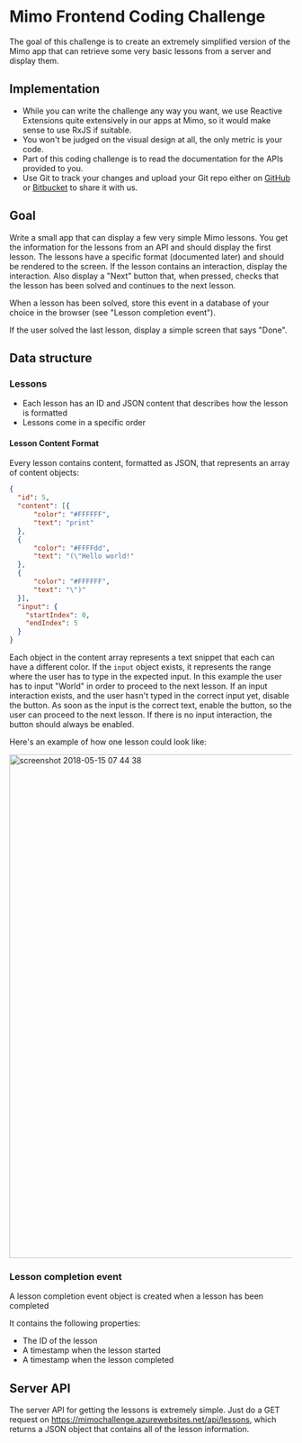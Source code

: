 # Mimo Frontend Coding Challenge

The goal of this challenge is to create an extremely simplified version of the Mimo app that can retrieve some very basic lessons from a server and display them.

## Implementation

- While you can write the challenge any way you want, we use Reactive Extensions quite extensively in our apps at Mimo, so it would make sense to use RxJS if suitable.
- You won't be judged on the visual design at all, the only metric is your code.
- Part of this coding challenge is to read the documentation for the APIs provided to you.
- Use Git to track your changes and upload your Git repo either on [GitHub](https://github.com) or [Bitbucket](https://bitbucket.com) to share it with us.

## Goal

Write a small app that can display a few very simple Mimo lessons. You get the information for the lessons from an API and should display the first lesson. The lessons have a specific format (documented later) and should be rendered to the screen. If the lesson contains an interaction, display the interaction. Also display a "Next" button that, when pressed, checks that the lesson has been solved and continues to the next lesson.

When a lesson has been solved, store this event in a database of your choice in the browser (see "Lesson completion event").

If the user solved the last lesson, display a simple screen that says "Done".

## Data structure

### Lessons

- Each lesson has an ID and JSON content that describes how the lesson is formatted
- Lessons come in a specific order

#### Lesson Content Format

Every lesson contains content, formatted as JSON, that represents an array of content objects:

```json
{
  "id": 5,
  "content": [{
      "color": "#FFFFFF",
      "text": "print"
  },
  {
      "color": "#FFFFdd",
      "text": "(\"Hello world!"
  },
  {
      "color": "#FFFFFF",
      "text": "\")"
  }],
  "input": {
    "startIndex": 0,
    "endIndex": 5
  }
}
```

Each object in the content array represents a text snippet that each can have a different color. If the `input` object exists, it represents the range where the user has to type in the expected input. In this example the user has to input "World" in order to proceed to the next lesson. If an input interaction exists, and the user hasn't typed in the correct input yet, disable the button. As soon as the input is the correct text, enable the button, so the user can proceed to the next lesson. If there is no input interaction, the button should always be enabled.

Here's an example of how one lesson could look like:

<img width="894" alt="screenshot 2018-05-15 07 44 38" src="https://user-images.githubusercontent.com/815520/40041124-3db40568-581d-11e8-8327-f939fea207d9.png">


### Lesson completion event

A lesson completion event object is created when a lesson has been completed

It contains the following properties:
- The ID of the lesson
- A timestamp when the lesson started
- A timestamp when the lesson completed

## Server API

The server API for getting the lessons is extremely simple. Just do a GET request on https://mimochallenge.azurewebsites.net/api/lessons, which returns a JSON object that contains all of the lesson information.


